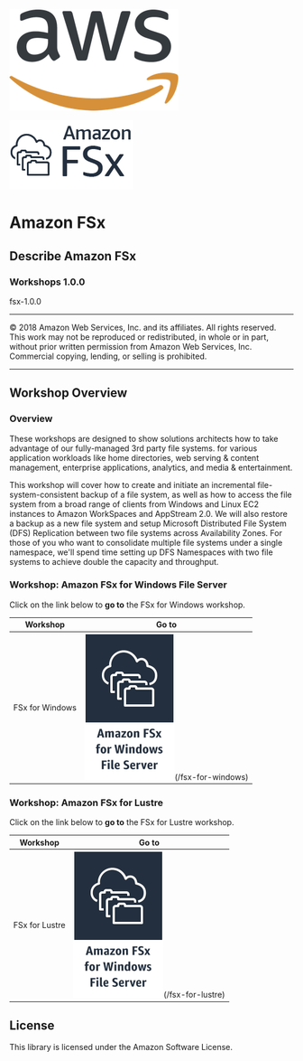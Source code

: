 ![](/images/AWS_logo_PMS_300x180.png)

![](/images/product-icon_Amazon_FSx_lockup_horizontal_squid_ink.png)

# **Amazon FSx**

## Describe Amazon FSx

### Workshops 1.0.0

fsx-1.0.0

---

© 2018 Amazon Web Services, Inc. and its affiliates. All rights reserved. This work may not be  reproduced or redistributed, in whole or in part, without prior written permission from Amazon Web Services, Inc. Commercial copying, lending, or selling is prohibited.

---

## Workshop Overview

### Overview

These workshops are designed to show solutions architects how to take advantage of our fully-managed 3rd party file systems. for various application workloads like home directories, web serving & content management, enterprise applications, analytics, and media & entertainment.

This workshop will cover how to create and initiate an incremental file-system-consistent backup of a file system, as well as how to access the file system from a broad range of clients from Windows and Linux EC2 instances to Amazon WorkSpaces and AppStream 2.0. We will also restore a backup as a new file system and setup Microsoft Distributed File System (DFS) Replication between two file systems across Availability Zones. For those of you who want to consolidate multiple file systems under a single namespace, we'll spend time setting up DFS Namespaces with two file systems to achieve double the capacity and throughput.


### Workshop: Amazon FSx for Windows File Server

Click on the link below to **go to** the FSx for Windows workshop.

| Workshop | Go to |
| --- | --- 
| FSx for Windows | ![](/images/architecture-product-card_Amazon_FSx_for_WFS.svg)(/fsx-for-windows) |



### Workshop: Amazon FSx for Lustre

Click on the link below to **go to** the FSx for Lustre workshop.

| Workshop | Go to |
| --- | --- 
| FSx for Lustre | ![](/images/architecture-product-card_Amazon_FSx_for_WFS.svg)(/fsx-for-lustre) |



## License

This library is licensed under the Amazon Software License.
